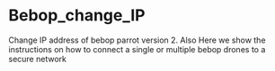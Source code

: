 # Bebop_change_IP
Change IP address of bebop parrot version 2. Also Here we show the instructions on  how to connect a single or multiple bebop drones to a secure network
